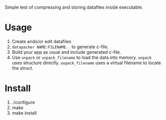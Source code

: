 Simple test of compressing and storing datafiles inside executable.

# Usage

1. Create ando/or edit datafiles
2. `datapacker NAME:FILENAME..` to generate c-file.
3. Build your app as usual and include generated c-file.
4. Use `unpack` or `unpack_filename` to load the data into memory.
   `unpack` uses structure directly.
   `unpack_filename` uses a virtual filename to locate the struct.

# Install

1. ./configure
2. make
3. make install

